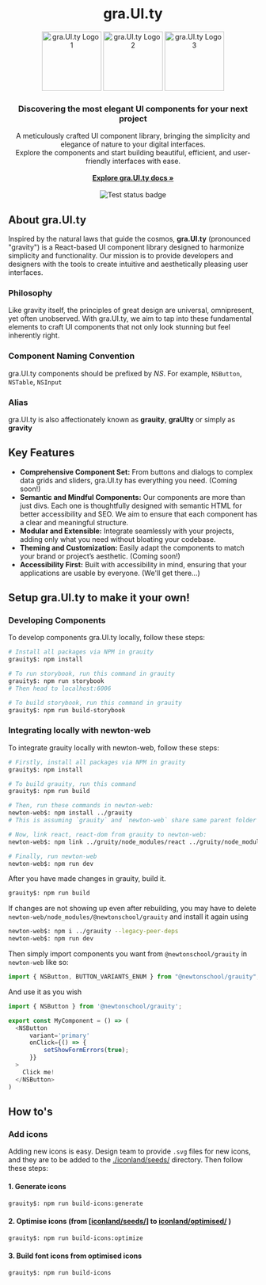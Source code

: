 <h1 align="center">gra.UI.ty</h1>

<p align="center">
  <img src="https://d3dyfaf3iutrxo.cloudfront.net/general/upload/cc6c8f01c5fa4ca481de8f9180eb937a.png" alt="gra.UI.ty Logo 1" width="120" height="120" />
  <img src="https://d3dyfaf3iutrxo.cloudfront.net/general/upload/92ae68a3bf55431d8120e92041951482.png" alt="gra.UI.ty Logo 2" width="120" height="120" />
  <img src="https://d3dyfaf3iutrxo.cloudfront.net/general/upload/c1dd6d6367b34e01a19c458e1656c3c1.png" alt="gra.UI.ty Logo 3" width="120" height="120" />
</p>

<h3 align="center">Discovering the most elegant UI components for your next project</h3>

<p align="center">
  A meticulously crafted UI component library, bringing the simplicity and elegance of nature to your digital interfaces.
  <br />
  Explore the components and start building beautiful, efficient, and user-friendly interfaces with ease.
  <br />
  <br />
  <a href="https://grauity.newtonschool.co"><strong>Explore gra.UI.ty docs »</strong></a>
  <br />
  <br />
  <img src="https://github.com/Newton-School/grauity/actions/workflows/run-tests.yml/badge.svg" alt="Test status badge" />
</p>

## About gra.UI.ty

Inspired by the natural laws that guide the cosmos, **gra.UI.ty** (pronounced "gravity") is a React-based UI component library designed to harmonize simplicity and functionality. Our mission is to provide developers and designers with the tools to create intuitive and aesthetically pleasing user interfaces.

### Philosophy

Like gravity itself, the principles of great design are universal, omnipresent, yet often unobserved. With gra.UI.ty, we aim to tap into these fundamental elements to craft UI components that not only look stunning but feel inherently right.

### Component Naming Convention

gra.UI.ty components should be prefixed by *NS*.
For example, `NSButton`, `NSTable`, `NSInput`

### Alias

gra.UI.ty is also affectionately known as **grauity**, **graUIty** or simply as **gravity**

## Key Features

-   **Comprehensive Component Set:** From buttons and dialogs to complex data grids and sliders, gra.UI.ty has everything you need. (Coming soon!)
-   **Semantic and Mindful Components:** Our components are more than just divs. Each one is thoughtfully designed with semantic HTML for better accessibility and SEO. We aim to ensure that each component has a clear and meaningful structure.
-   **Modular and Extensible:** Integrate seamlessly with your projects, adding only what you need without bloating your codebase.
-   **Theming and Customization:** Easily adapt the components to match your brand or project’s aesthetic. (Coming soon!)
-   **Accessibility First:** Built with accessibility in mind, ensuring that your applications are usable by everyone. (We'll get there...)

## Setup gra.UI.ty to make it your own!

### Developing Components

To develop components gra.UI.ty locally, follow these steps:

```bash
# Install all packages via NPM in grauity
grauity$: npm install

# To run storybook, run this command in grauity
grauity$: npm run storybook
# Then head to localhost:6006

# To build storybook, run this command in grauity
grauity$: npm run build-storybook
```

### Integrating locally with newton-web

To integrate grauity locally with newton-web, follow these steps:

```bash
# Firstly, install all packages via NPM in grauity
grauity$: npm install

# To build grauity, run this command
grauity$: npm run build

# Then, run these commands in newton-web:
newton-web$: npm install ../grauity
# This is assuming `grauity` and `newton-web` share same parent folder

# Now, link react, react-dom from grauity to newton-web:
newton-web$: npm link ../gruity/node_modules/react ../gruity/node_modules/react-dom --legacy-peer-deps

# Finally, run newton-web
newton-web$: npm run dev
```

After you have made changes in grauity, build it.

```bash
grauity$: npm run build
```

If changes are not showing up even after rebuilding, you may 
have to delete `newton-web/node_modules/@newtonschool/grauity` 
and install it again using

```bash
newton-web$: npm i ../grauity --legacy-peer-deps
newton-web$: npm run dev
```

Then simply import components you want from `@newtonschool/grauity` in `newton-web` like so:

```js
import { NSButton, BUTTON_VARIANTS_ENUM } from "@newtonschool/grauity";
```

And use it as you wish

```js
import { NSButton } from '@newtonschool/grauity';

export const MyComponent = () => (
  <NSButton
      variant='primary'
      onClick={() => {
          setShowFormErrors(true);
      }}
  >
    Click me!
  </NSButton>
)
```

## How to's

### Add icons
Adding new icons is easy. Design team to provide `.svg` files for new icons, and they are to be added to the [./iconland/seeds/](iconland/seeds) directory. Then follow these steps:

#### 1. Generate icons
```bash
grauity$: npm run build-icons:generate
```

#### 2. Optimise icons (from [[iconland/seeds/]](iconland/seeds/) to [iconland/optimised/](iconland/optimised/) )
```bash
grauity$: npm run build-icons:optimize
```

#### 3. Build font icons from optimised icons
```bash
grauity$: npm run build-icons
```
